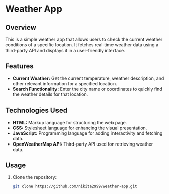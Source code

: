 # Weather App

## Overview

This is a simple weather app that allows users to check the current weather conditions of a specific location. It fetches real-time weather data using a third-party API and displays it in a user-friendly interface.

## Features

- **Current Weather:** Get the current temperature, weather description, and other relevant information for a specified location.
- **Search Functionality:** Enter the city name or coordinates to quickly find the weather details for that location.

## Technologies Used

- **HTML:** Markup language for structuring the web page.
- **CSS:** Stylesheet language for enhancing the visual presentation.
- **JavaScript:** Programming language for adding interactivity and fetching data.
- **OpenWeatherMap API:** Third-party API used for retrieving weather data.

## Usage

1. Clone the repository:

   ```bash
   git clone https://github.com/nikita2999/weather-app.git
